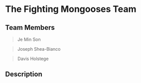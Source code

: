 # The Fighting Mongooses Team
## Team Members

> Je Min Son

> Joseph Shea-Bianco

> Davis Holstege

## Description 
